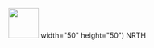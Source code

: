 <img src="https://media.discordapp.net/attachments/1179433471538630659/1182668718585688094/Untitled_design-removebg-preview.png?ex=65858913&is=65731413&hm=4c753f84e2dfcc46a925d148a682e89285098626824b6a299590ee74f90c1bb7&=&format=webp&quality=lossless&width=602&height=602" style=" width:60px ; height:60px "  > width="50" height="50") NRTH
 
